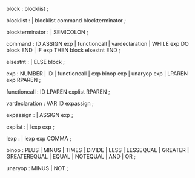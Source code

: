 block
    : blocklist
    ;

blocklist
    :
    | blocklist command blockterminator
    ;

blockterminator
    :
    | SEMICOLON
    ;

command
    : ID ASSIGN exp
    | functioncall
    | vardeclaration
    | WHILE exp DO block END
    | IF exp THEN block elsestnt END
    ;

elsestnt
    :
    | ELSE block
    ;

exp
    : NUMBER
    | ID
    | functioncall
    | exp binop exp
    | unaryop exp
    | LPAREN exp RPAREN
    ;

functioncall
    : ID LPAREN explist RPAREN
    ;

vardeclaration
    : VAR ID expassign
    ;

expassign
    :
    | ASSIGN exp
    ;

explist
    :
    | lexp exp
    ;

lexp
    :
    | lexp exp COMMA
    ;

binop
    : PLUS
    | MINUS
    | TIMES
    | DIVIDE
    | LESS
    | LESSEQUAL
    | GREATER
    | GREATEREQUAL
    | EQUAL
    | NOTEQUAL
    | AND
    | OR
    ;

unaryop
    : MINUS
    | NOT
    ;
